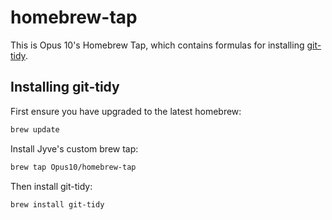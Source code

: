 # homebrew-tap

This is Opus 10's Homebrew Tap, which contains formulas for installing
[git-tidy](https://github.com/Opus10/git-tidy).

## Installing git-tidy

First ensure you have upgraded to the latest homebrew:

```sh
brew update
```

Install Jyve's custom brew tap:

```sh
brew tap Opus10/homebrew-tap
```

Then install git-tidy:

```sh
brew install git-tidy
```
